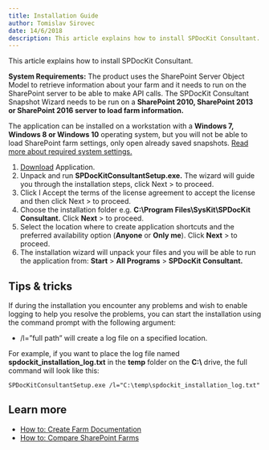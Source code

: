 ```yaml
---
title: Installation Guide
author: Tomislav Sirovec      
date: 14/6/2018  
description: This article explains how to install SPDocKit Consultant.
---
```

This article explains how to install SPDocKit Consultant.

__System Requirements:__ The product uses the SharePoint Server Object Model to retrieve information about your farm and it needs to run on the SharePoint server to be able to make API calls. The SPDocKit Consultant Snapshot Wizard needs to be run on a __SharePoint 2010, SharePoint 2013 or SharePoint 2016 server to load farm information.__

The application can be installed on a workstation with a __Windows 7, Windows 8 or Windows 10__ operating system, but you will not be able to load SharePoint farm settings, only open already saved snapshots. [Read more about required system settings.](#internal/requirements/system-requirements/)

1. [Download](https://www.syskit.com/products/spdockit/download/) Application.
1. Unpack and run __SPDocKitConsultantSetup.exe.__ The wizard will guide you through the installation steps, click Next > to proceed.
1. Click I Accept the terms of the license agreement to accept the license and then click Next > to proceed.
1. Choose the installation folder e.g. __C:\Program Files\SysKit\SPDocKit Consultant.__ Click __Next__ > to proceed.
1. Select the location where to create application shortcuts and the preferred availability option (__Anyone__ or __Only me__). Click __Next__ > to proceed.
1. The installation wizard will unpack your files and you will be able to run the application from: __Start__ > __All Programs__ > __SPDocKit Consultant.__

## Tips & tricks
If during the installation you encounter any problems and wish to enable logging to help you resolve the problems, you can start the installation using the command prompt with the following argument:
* /l=”full path” will create a log file on a specified location.

For example, if you want to place the log file named __spdockit_installation_log.txt__ in the __temp__ folder on the __C:\\__ drive, the full command will look like this:

`SPDocKitConsultantSetup.exe /l="C:\temp\spdockit_installation_log.txt"`

## Learn more
* [How to: Create Farm Documentation](#internal/how-to/farm-documentation/create-farm-documentation/)
* [How to: Compare SharePoint Farms](#internal/how-to/compare-wizard/compare-sharepoint-farms/)
